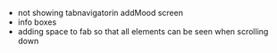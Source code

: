 - not showing tabnavigatorin addMood screen
- info boxes
- adding space to fab so that all elements can be seen when scrolling down